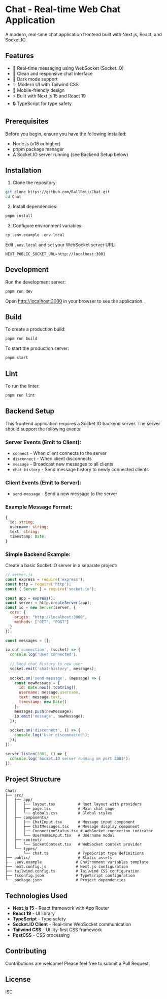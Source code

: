 # Chat - Real-time Web Chat Application

A modern, real-time chat application frontend built with Next.js, React, and Socket.IO.

## Features

- 🚀 Real-time messaging using WebSocket (Socket.IO)
- 💬 Clean and responsive chat interface
- 🎨 Dark mode support
- ✨ Modern UI with Tailwind CSS
- 📱 Mobile-friendly design
- ⚡ Built with Next.js 15 and React 19
- 🔒 TypeScript for type safety

## Prerequisites

Before you begin, ensure you have the following installed:
- Node.js (v18 or higher)
- pnpm package manager
- A Socket.IO server running (see Backend Setup below)

## Installation

1. Clone the repository:
```bash
git clone https://github.com/BallBoii/Chat.git
cd Chat
```

2. Install dependencies:
```bash
pnpm install
```

3. Configure environment variables:
```bash
cp .env.example .env.local
```

Edit `.env.local` and set your WebSocket server URL:
```
NEXT_PUBLIC_SOCKET_URL=http://localhost:3001
```

## Development

Run the development server:

```bash
pnpm run dev
```

Open [http://localhost:3000](http://localhost:3000) in your browser to see the application.

## Build

To create a production build:

```bash
pnpm run build
```

To start the production server:

```bash
pnpm start
```

## Lint

To run the linter:

```bash
pnpm run lint
```

## Backend Setup

This frontend application requires a Socket.IO backend server. The server should support the following events:

### Server Events (Emit to Client):
- `connect` - When client connects to the server
- `disconnect` - When client disconnects
- `message` - Broadcast new messages to all clients
- `chat-history` - Send message history to newly connected clients

### Client Events (Emit to Server):
- `send-message` - Send a new message to the server

### Example Message Format:
```typescript
{
  id: string;
  username: string;
  text: string;
  timestamp: Date;
}
```

### Simple Backend Example:

Create a basic Socket.IO server in a separate project:

```javascript
// server.js
const express = require('express');
const http = require('http');
const { Server } = require('socket.io');

const app = express();
const server = http.createServer(app);
const io = new Server(server, {
  cors: {
    origin: "http://localhost:3000",
    methods: ["GET", "POST"]
  }
});

const messages = [];

io.on('connection', (socket) => {
  console.log('User connected');
  
  // Send chat history to new user
  socket.emit('chat-history', messages);
  
  socket.on('send-message', (message) => {
    const newMessage = {
      id: Date.now().toString(),
      username: message.username,
      text: message.text,
      timestamp: new Date()
    };
    messages.push(newMessage);
    io.emit('message', newMessage);
  });
  
  socket.on('disconnect', () => {
    console.log('User disconnected');
  });
});

server.listen(3001, () => {
  console.log('Socket.IO server running on port 3001');
});
```

## Project Structure

```
Chat/
├── src/
│   ├── app/
│   │   ├── layout.tsx          # Root layout with providers
│   │   ├── page.tsx            # Main chat page
│   │   └── globals.css         # Global styles
│   ├── components/
│   │   ├── ChatInput.tsx       # Message input component
│   │   ├── ChatMessages.tsx    # Message display component
│   │   ├── ConnectionStatus.tsx # WebSocket connection indicator
│   │   └── UsernameInput.tsx   # Username modal
│   ├── context/
│   │   └── SocketContext.tsx   # WebSocket context provider
│   └── types/
│       └── chat.ts             # TypeScript type definitions
├── public/                     # Static assets
├── .env.example               # Environment variables template
├── next.config.js             # Next.js configuration
├── tailwind.config.ts         # Tailwind CSS configuration
├── tsconfig.json              # TypeScript configuration
└── package.json               # Project dependencies
```

## Technologies Used

- **Next.js 15** - React framework with App Router
- **React 19** - UI library
- **TypeScript** - Type safety
- **Socket.IO Client** - Real-time WebSocket communication
- **Tailwind CSS** - Utility-first CSS framework
- **PostCSS** - CSS processing

## Contributing

Contributions are welcome! Please feel free to submit a Pull Request.

## License

ISC
